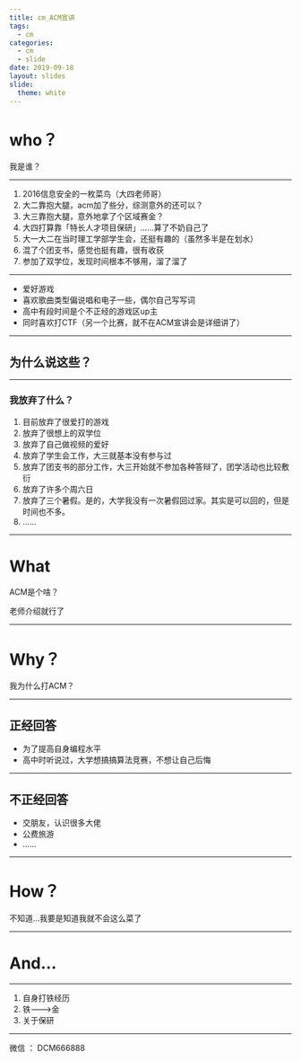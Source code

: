 ```yaml
---
title: cm_ACM宣讲
tags: 
  - cm
categories:
  - cm
  - slide
date: 2019-09-18
layout: slides
slide:
  theme: white
---
```


# who？

我是谁？

---

1. 2016信息安全的一枚菜鸟（大四老师哥）
2. 大二靠抱大腿，acm加了些分，综测意外的还可以？
3. 大三靠抱大腿，意外地拿了个区域赛金？
4. 大四打算靠「特长人才项目保研」......算了不奶自己了
5. 大一大二在当时理工学部学生会，还挺有趣的（虽然多半是在划水）
6. 混了个团支书，感觉也挺有趣，很有收获
7. 参加了双学位，发现时间根本不够用，溜了溜了

---

- 爱好游戏
- 喜欢歌曲类型偏说唱和电子一些，偶尔自己写写词
- 高中有段时间是个不正经的游戏区up主
- 同时喜欢打CTF（另一个比赛，就不在ACM宣讲会是详细讲了）

---

## 为什么说这些？

---

### 我放弃了什么？

1. 目前放弃了很爱打的游戏
2. 放弃了很想上的双学位
3. 放弃了自己做视频的爱好
4. 放弃了学生会工作，大三就基本没有参与过
5. 放弃了团支书的部分工作，大三开始就不参加各种答辩了，团学活动也比较敷衍
6. 放弃了许多个周六日
7. 放弃了三个暑假。是的，大学我没有一次暑假回过家。其实是可以回的，但是时间也不多。
8. ......

---

# What

ACM是个啥？

老师介绍就行了

---

# Why？

我为什么打ACM？

---

## 正经回答

- 为了提高自身编程水平
- 高中时听说过，大学想搞搞算法竞赛，不想让自己后悔

---

## 不正经回答

- 交朋友，认识很多大佬
- 公费旅游
- ......

---

# How？

不知道...我要是知道我就不会这么菜了

---

# And...

---

1. 自身打铁经历
2. 铁--->金
3. 关于保研

---

微信 ： DCM666888




